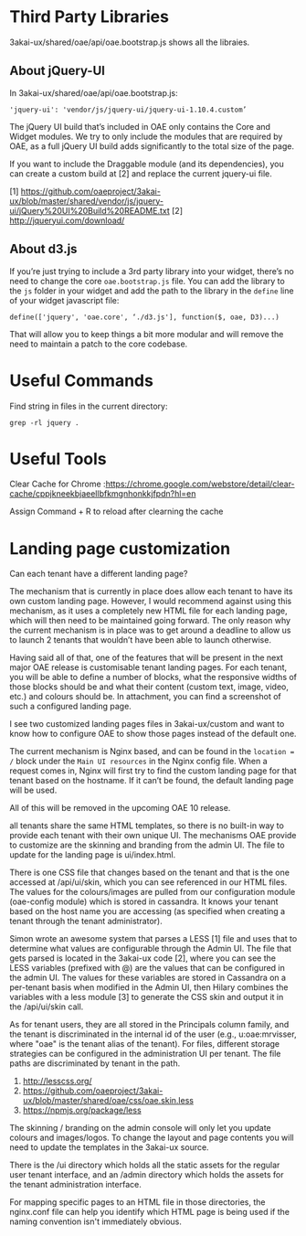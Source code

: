 # Third Party Libraries

3akai-ux/shared/oae/api/oae.bootstrap.js shows all the libraies.


## About jQuery-UI

In 3akai-ux/shared/oae/api/oae.bootstrap.js:

    'jquery-ui': 'vendor/js/jquery-ui/jquery-ui-1.10.4.custom’

The jQuery UI build that’s included in OAE only contains the Core and Widget modules. We try to only include the modules that are required by OAE, as a full jQuery UI build adds significantly to the total size of the page.

If you want to include the Draggable module (and its dependencies), you can create a custom build at [2] and replace the current jquery-ui file.

[1] https://github.com/oaeproject/3akai-ux/blob/master/shared/vendor/js/jquery-ui/jQuery%20UI%20Build%20README.txt
[2] http://jqueryui.com/download/


## About d3.js

If you’re just trying to include a 3rd party library into your widget, there’s no need to change the core `oae.bootstrap.js` file. You can add the library to the `js` folder in your widget and add the path to the library in the `define` line of your widget javascript file:

    define(['jquery', 'oae.core', ‘./d3.js'], function($, oae, D3)...)

That will allow you to keep things a bit more modular and will remove the need to maintain a patch to the core codebase.


# Useful Commands

Find string in files in the current directory:

    grep -rl jquery .

# Useful Tools

Clear Cache for Chrome :https://chrome.google.com/webstore/detail/clear-cache/cppjkneekbjaeellbfkmgnhonkkjfpdn?hl=en

Assign Command + R to reload after clearning the cache

# Landing page customization

Can each tenant have a different landing page?

The mechanism that is currently in place does allow each tenant to have its own custom landing page. However, I would recommend against using this mechanism, as it uses a completely new HTML file for each landing page, which will then need to be maintained going forward. The only reason why the current mechanism is in place was to get around a deadline to allow us to launch 2 tenants that wouldn’t have been able to launch otherwise.

Having said all of that, one of the features that will be present in the next major OAE release is customisable tenant landing pages. For each tenant, you will be able to define a number of blocks, what the responsive widths of those blocks should be and what their content (custom text, image, video, etc.) and colours should be. In attachment, you can find a screenshot of such a configured landing page.

I see two customized landing pages files in 3akai-ux/custom and want to know how to configure OAE to show those pages instead of the default one.

The current mechanism is Nginx based, and can be found in the `location = /` block under the `Main UI resources` in the Nginx config file. When a request comes in, Nginx will first try to find the custom landing page for that tenant based on the hostname. If it can’t be found, the default landing page will be used.

All of this will be removed in the upcoming OAE 10 release.

all tenants share the same HTML templates, so there is no
built-in way to provide each tenant with their own unique UI. The mechanisms OAE provide to customize are the skinning and branding from
the admin UI. The file to update for the landing page is ui/index.html.

There is one CSS file that changes based on the tenant and that is the one accessed at /api/ui/skin, which you can see referenced in our HTML files. The values for the colours/images are pulled from our configuration module (oae-config module) which is stored in cassandra.
It knows your tenant based on the host name you are accessing (as specified when creating a tenant through the tenant administrator).

Simon wrote an awesome system that parses a LESS [1] file and uses that to determine what values are configurable through the Admin UI. The file that gets parsed is located in the 3akai-ux code [2], where you can see the LESS variables (prefixed with @) are the values that can be configured in the admin UI. The values for these variables are stored in Cassandra on a per-tenant basis when modified in the Admin UI, then Hilary combines the variables with a less module [3] to generate the CSS skin and output it in the /api/ui/skin call.

As for tenant users, they are all stored in the Principals column family, and the tenant is discriminated in the internal id of the user (e.g., u:oae:mrvisser, where "oae" is the tenant alias of the tenant). For files, different storage strategies can be configured in the administration UI per tenant. The file paths are discriminated by tenant in the path.

1. http://lesscss.org/
2.  https://github.com/oaeproject/3akai-ux/blob/master/shared/oae/css/oae.skin.less
3. https://npmjs.org/package/less


The skinning / branding on the admin console will only let you update colours and images/logos. To change the layout and page contents you will need to update the templates in the 3akai-ux source.

There is the /ui directory which holds all the static assets for the regular user tenant interface, and an /admin directory which holds the assets for the tenant administration interface.

For mapping specific pages to an HTML file in those directories, the nginx.conf file can help you identify which HTML page is being used if the naming convention isn't immediately obvious.
